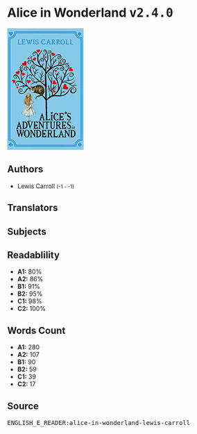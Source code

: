 # Alice in Wonderland <kbd>v2.4.0</kbd>

![](./cover.medium.jpg "")

## Authors


 - Lewis Carroll <small>(-1 - -1)</small>

## Translators



## Subjects



## Readablility


 - **A1:** 80%
 - **A2:** 86%
 - **B1:** 91%
 - **B2:** 95%
 - **C1:** 98%
 - **C2:** 100%

## Words Count


 - **A1:** 280
 - **A2:** 107
 - **B1:** 90
 - **B2:** 59
 - **C1:** 39
 - **C2:** 17

## Source


<kbd>ENGLISH_E_READER:alice-in-wonderland-lewis-carroll</kbd>
